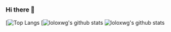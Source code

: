 ### Hi there 👋
[![Top Langs](https://github-readme-stats.vercel.app/api/top-langs/?username=loloxwg&layout=compact)
[![loloxwg's github stats](https://github-readme-stats.vercel.app/api?username=loloxwg&theme=dracula)
![loloxwg's github stats](https://github-readme-stats.vercel.app/api?username=loloxwg&theme=dracula&show_icons=true)

<!--
**loloxwg/loloxwg** is a ✨ _special_ ✨ repository because its `README.md` (this file) appears on your GitHub profile.

Here are some ideas to get you started:

- 🔭 I’m currently working on ...
- 🌱 I’m currently learning ...
- 👯 I’m looking to collaborate on ...
- 🤔 I’m looking for help with ...
- 💬 Ask me about ...
- 📫 How to reach me: ...
- 😄 Pronouns: ...
- ⚡ Fun fact: ...
-->
